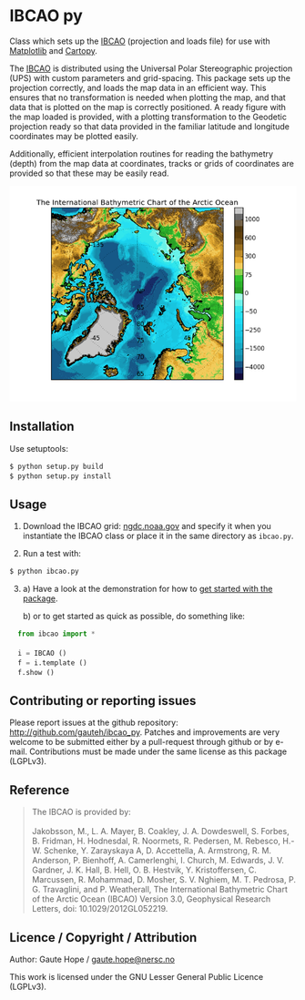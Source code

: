 # IBCAO py
Class which sets up the [IBCAO](http://www.ngdc.noaa.gov/mgg/bathymetry/arctic/arctic.html) (projection and loads file) for use with [Matplotlib](http://matplotlib.org/) and [Cartopy](http://scitools.org.uk/cartopy/).

The [IBCAO](http://www.ngdc.noaa.gov/mgg/bathymetry/arctic/arctic.html) is
distributed using the Universal Polar Stereographic projection (UPS) with custom
parameters and grid-spacing. This package sets up the projection correctly, and
loads the map data in an efficient way. This ensures that no transformation is
needed when plotting the map, and that data that is plotted on the map is
correctly positioned. A ready figure with the map loaded is provided, with a
plotting transformation to the Geodetic projection ready so that data provided
in the familiar latitude and longitude coordinates may be plotted easily.

Additionally, efficient interpolation routines for reading the bathymetry
(depth) from the map data at coordinates, tracks or grids of coordinates are
provided so that these may be easily read.

<img src="paper/ibcao_example.png" />

## Installation

Use setuptools:
```sh
$ python setup.py build
$ python setup.py install
```

## Usage

1. Download the IBCAO grid: [ngdc.noaa.gov](http://www.ngdc.noaa.gov/mgg/bathymetry/arctic/grids/version3_0/IBCAO_V3_500m_RR.grd.gz) and specify it when you instantiate the IBCAO class or place it in the same directory as `ibcao.py`.

2. Run a test with:

```sh
$ python ibcao.py
```

3. a) Have a look at the demonstration for how to [get started with the package](https://github.com/gauteh/ibcao_py/blob/master/doc/IBCAO%20demonstration.ipynb).

   b) or to get started as quick as possible, do something like:
```python
  from ibcao import *

  i = IBCAO ()
  f = i.template ()
  f.show ()
```

## Contributing or reporting issues

Please report issues at the github repository: http://github.com/gauteh/ibcao_py. Patches and improvements are very welcome to be submitted either by a pull-request through github or by e-mail. Contributions must be made under the same license as this package (LGPLv3).

## Reference

> The IBCAO is provided by: <br />
> <br />
> Jakobsson, M., L. A. Mayer, B. Coakley, J. A. Dowdeswell, S. Forbes, B. Fridman, H. Hodnesdal, R. Noormets, R. Pedersen, M. Rebesco, H.-W. Schenke, Y. Zarayskaya A, D. Accettella, A. Armstrong, R. M. Anderson, P. Bienhoff, A. Camerlenghi, I. Church, M. Edwards, J. V. Gardner, J. K. Hall, B. Hell, O. B. Hestvik, Y. Kristoffersen, C. Marcussen, R. Mohammad, D. Mosher, S. V. Nghiem, M. T. Pedrosa, P. G. Travaglini, and P. Weatherall, The International Bathymetric Chart of the Arctic Ocean (IBCAO) Version 3.0, Geophysical Research Letters, doi: 10.1029/2012GL052219.


## Licence / Copyright / Attribution

Author: Gaute Hope / gaute.hope@nersc.no

This work is licensed under the GNU Lesser General Public Licence (LGPLv3).

